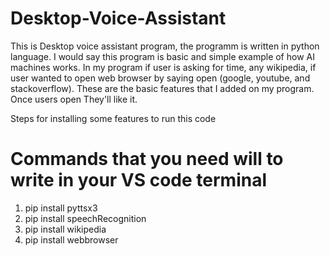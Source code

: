 # Desktop-Voice-Assistant

This is Desktop voice assistant program, the programm is written in python language. I would say
this program is basic and simple example of how AI machines works. In my program 
if user is asking for time, any wikipedia, if user wanted to open web browser by saying open (google, youtube, and stackoverflow). 
These are the basic features that I added on my program. Once users open They'll like it.

Steps for installing some features to run this code

# Commands that you need will to write in your VS code terminal

1) pip install pyttsx3
2) pip install speechRecognition
3) pip install wikipedia
4) pip install webbrowser 
